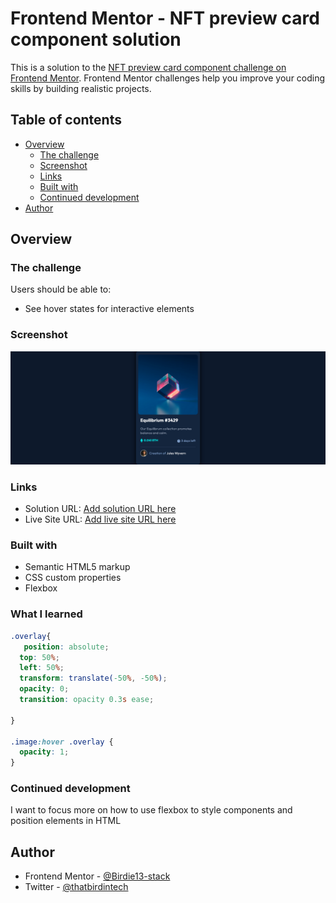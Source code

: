 # Frontend Mentor - NFT preview card component solution

This is a solution to the [NFT preview card component challenge on Frontend Mentor](https://www.frontendmentor.io/challenges/nft-preview-card-component-SbdUL_w0U). Frontend Mentor challenges help you improve your coding skills by building realistic projects. 

## Table of contents

- [Overview](#overview)
  - [The challenge](#the-challenge)
  - [Screenshot](#screenshot)
  - [Links](#links)
  - [Built with](#built-with)
  - [Continued development](#continued-development)
- [Author](#author)

## Overview

### The challenge

Users should be able to:

- See hover states for interactive elements

### Screenshot

![](./images/screenshot.jpg)

### Links

- Solution URL: [Add solution URL here](https://www.frontendmentor.io/challenges/nft-preview-card-component-SbdUL_w0U/hub)
- Live Site URL: [Add live site URL here](https://nft-card-component-eight.vercel.app/)
### Built with

- Semantic HTML5 markup
- CSS custom properties
- Flexbox

### What I learned



```css
.overlay{
   position: absolute;
  top: 50%;
  left: 50%;
  transform: translate(-50%, -50%);
  opacity: 0;
  transition: opacity 0.3s ease;

} 

.image:hover .overlay {
  opacity: 1;
}

```

### Continued development
I want to focus more on how to use flexbox to style components and position elements in HTML


## Author
- Frontend Mentor - [@Birdie13-stack](https://www.frontendmentor.io/profile/Birdie13-stack)
- Twitter - [@thatbirdintech](https://www.twitter.com/thatbirdintech)


